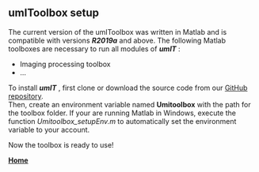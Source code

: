 ## umIToolbox setup

The current version of the umIToolbox was written in Matlab and is compatible with versions ***R2019a*** and above.
The following Matlab toolboxes are necessary to run all modules of ***umIT*** :
* Imaging processing toolbox
* ...

To install ***umIT*** , first clone or download the source code from our [GitHub repository](https://github.com/S-Belanger/Umit).   
Then, create an environment variable named **Umitoolbox** with the path for the toolbox folder. If your are running Matlab in Windows, execute the function *Umitoolbox_setupEnv.m* to automatically set the environment variable to your account.

Now the toolbox is ready to use!   

[**Home**](/index.md)
